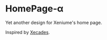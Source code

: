 # HomePage-α

Yet another design for Xeniume's home page.

Inspired by [Xecades](https://github.com/Xecades).
